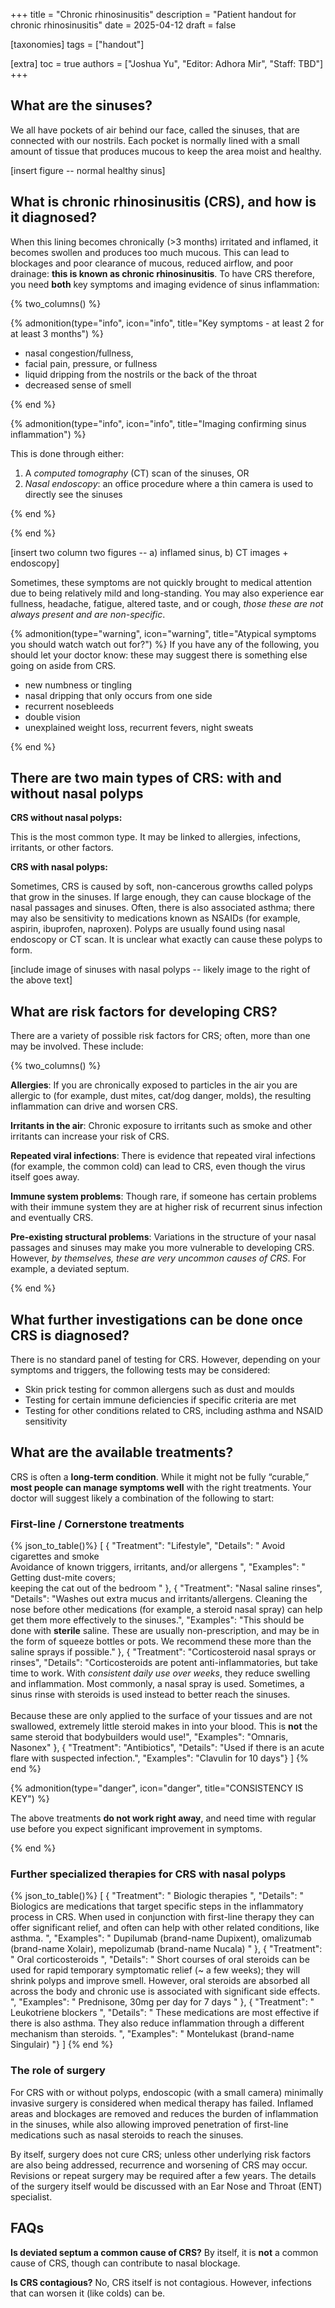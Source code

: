 +++
title = "Chronic rhinosinusitis"
description = "Patient handout for chronic rhinosinusitis"
date = 2025-04-12
draft = false

[taxonomies]
tags = ["handout"]

[extra]
toc = true
authors = ["Joshua Yu", "Editor: Adhora Mir", "Staff: TBD"]
+++

## What are the sinuses?

We all have pockets of air behind our face, called the sinuses, that are connected with our nostrils. Each pocket is normally lined with a small amount of tissue that produces mucous to keep the area moist and healthy.

[insert figure -- normal healthy sinus]

## What is chronic rhinosinusitis (CRS), and how is it diagnosed?

When this lining becomes chronically (>3 months) irritated and inflamed, it becomes swollen and produces too much mucous. This can lead to blockages and poor clearance of mucous, reduced airflow, and poor drainage: **this is known as chronic rhinosinusitis**. To have CRS therefore, <span class="hl-yellow">you need **both** key symptoms and imaging evidence of sinus inflammation</span>:

{% two_columns() %}

{% admonition(type="info", icon="info", title="Key symptoms - at least 2 for at least 3 months") %}

- nasal congestion/fullness,
- facial pain, pressure, or fullness
- liquid dripping from the nostrils or the back of the throat
- decreased sense of smell

{% end %}

<!-- split -->

{% admonition(type="info", icon="info", title="Imaging confirming sinus inflammation") %}

This is done through either:

1. A _computed tomography_ (CT) scan of the sinuses, OR
2. _Nasal endoscopy_: an office procedure where a thin camera is used to directly see the sinuses

{% end %}

{% end %}

[insert two column two figures -- a) inflamed sinus, b) CT images + endoscopy]

Sometimes, these symptoms are not quickly brought to medical attention due to being relatively mild and long-standing. You may also experience ear fullness, headache, fatigue, altered taste, and or cough, _those these are not always present and are non-specific_.

{% admonition(type="warning", icon="warning", title="Atypical symptoms you should watch watch out for?") %}
If you have any of the following, you should let your doctor know: these may suggest there is something else going on aside from CRS.

- new numbness or tingling
- nasal dripping that only occurs from one side
- recurrent nosebleeds
- double vision
- unexplained weight loss, recurrent fevers, night sweats

{% end %}

## There are two main types of CRS: with and without nasal polyps

**CRS without nasal polyps:**

This is the most common type. It may be linked to allergies, infections, irritants, or other factors.

**CRS with nasal polyps:**

Sometimes, CRS is caused by soft, non-cancerous growths called polyps that grow in the sinuses. If large enough, they can cause blockage of the nasal passages and sinuses. Often, there is also associated asthma; there may also be sensitivity to medications known as NSAIDs (for example, aspirin, ibuprofen, naproxen). Polyps are usually found using nasal endoscopy or CT scan. It is unclear what exactly can cause these polyps to form.

[include image of sinuses with nasal polyps -- likely image to the right of the above text]

## What are risk factors for developing CRS?

There are a variety of possible risk factors for CRS; often, more than one may be involved. These include:

{% two_columns() %}

**Allergies**:
If you are chronically exposed to particles in the air you are allergic to (for example, dust mites, cat/dog danger, molds), the resulting inflammation can drive and worsen CRS.

**Irritants in the air**:
Chronic exposure to irritants such as smoke and other irritants can increase your risk of CRS.

**Repeated viral infections**:
There is evidence that repeated viral infections (for example, the common cold) can lead to CRS, even though the virus itself goes away.

<!-- split -->

**Immune system problems**:
Though rare, if someone has certain problems with their immune system they are at higher risk of recurrent sinus infection and eventually CRS.

**Pre-existing structural problems**:
Variations in the structure of your nasal passages and sinuses may make you more vulnerable to developing CRS. However, _by themselves, these are very uncommon causes of CRS_. For example, a deviated septum.

{% end %}

## What further investigations can be done once CRS is diagnosed?

There is no standard panel of testing for CRS. However, depending on your symptoms and triggers, the following tests may be considered:

- Skin prick testing for common allergens such as dust and moulds
- Testing for certain immune deficiencies if specific criteria are met
- Testing for other conditions related to CRS, including asthma and NSAID sensitivity

## What are the available treatments?

CRS is often a **long-term condition**. While it might not be fully “curable,” **most people can manage symptoms well** with the right treatments. Your doctor will suggest likely a combination of the following to start:

### First-line / Cornerstone treatments

{% json_to_table()%}
[
{
"Treatment": "Lifestyle",
"Details": "
Avoid cigarettes and smoke<br>Avoidance of known triggers, irritants, and/or allergens
",
"Examples": "
Getting dust-mite covers;<br>keeping the cat out of the bedroom
"
},
{
"Treatment": "Nasal saline rinses",
"Details": "Washes out extra mucus and irritants/allergens. Cleaning the nose before other medications (for example, a steroid nasal spray) can help get them more effectively to the sinuses.",
"Examples": "This should be done with <b>sterile</b> saline. These are usually non-prescription, and may be in the form of squeeze bottles or pots. We recommend these more than the saline sprays if possible."
},
{
"Treatment": "Corticosteroid nasal sprays or rinses",
"Details": "Corticosteroids are potent anti-inflammatories, but take time to work. With <i>consistent daily use over weeks</i>, they reduce swelling and inflammation. Most commonly, a nasal spray is used. Sometimes, a sinus rinse with steroids is used instead to better reach the sinuses.<br><br>Because these are only applied to the surface of your tissues and are not swallowed, extremely little steroid makes in into your blood. This is <b>not</b> the same steroid that bodybuilders would use!",
"Examples": "Omnaris, Nasonex"
},
{ "Treatment": "Antibiotics", "Details": "Used if there is an acute flare with suspected infection.", "Examples": "Clavulin for 10 days"}
]
{% end %}

{% admonition(type="danger", icon="danger", title="CONSISTENCY IS KEY") %}

The above treatments **do not work right away**, and need time with regular use before you expect significant improvement in symptoms.

{% end %}

### Further specialized therapies for CRS with nasal polyps

{% json_to_table()%}
[
{ "Treatment": "
Biologic therapies
",
"Details": "
Biologics are medications that target specific steps in the inflammatory process in CRS. When used in conjunction with first-line therapy they can offer significant relief, and often can help with other related conditions, like asthma.
",
"Examples": "
Dupilumab (brand-name Dupixent), omalizumab (brand-name Xolair), mepolizumab (brand-name Nucala)
"
},
{ "Treatment": "
Oral corticosteroids
",
"Details": "
Short courses of oral steroids can be used for rapid temporary symptomatic relief (~ a few weeks); they will shrink polyps and improve smell. However, oral steroids are absorbed all across the body and chronic use is associated with significant side effects.
",
"Examples": "
Prednisone, 30mg per day for 7 days
"
},
{ "Treatment": "
Leukotriene blockers
",
"Details": "
These medications are most effective if there is also asthma. They also reduce inflammation through a different mechanism than steroids.
",
"Examples": "
Montelukast (brand-name Singulair)
"}
]
{% end %}

### The role of surgery

For CRS with or without polyps, endoscopic (with a small camera) minimally invasive surgery is considered when medical therapy has failed. Inflamed areas and blockages are removed and reduces the burden of inflammation in the sinuses, while also allowing improved penetration of first-line medications such as nasal steroids to reach the sinuses.

By itself, surgery does not cure CRS; unless other underlying risk factors are also being addressed, recurrence and worsening of CRS may occur. Revisions or repeat surgery may be required after a few years. The details of the surgery itself would be discussed with an Ear Nose and Throat (ENT) specialist.

## FAQs

**Is deviated septum a common cause of CRS?**
By itself, it is **not** a common cause of CRS, though can contribute to nasal blockage.

**Is CRS contagious?**
No, CRS itself is not contagious. However, infections that can worsen it (like colds) can be.
